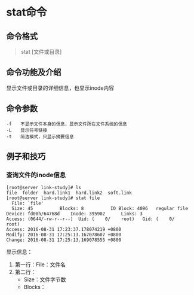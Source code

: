 # stat命令 #

## 命令格式 ##

> stat [文件或目录]

## 命令功能及介绍 ##

显示文件或目录的详细信息，也显示inode内容

## 命令参数 ##

    -f　　不显示文件本身的信息，显示文件所在文件系统的信息
    -L　　显示符号链接
    -t　　简洁模式，只显示摘要信息

## 例子和技巧 ##

### 查询文件的inode信息 ###

```
[root@server link-study]# ls
file  folder  hard.link1  hard.link2  soft.link
[root@server link-study]# stat file
  File: `file'
  Size: 45        	Blocks: 8          IO Block: 4096   regular file
Device: fd00h/64768d	Inode: 395902      Links: 3
Access: (0644/-rw-r--r--)  Uid: (    0/    root)   Gid: (    0/    root)
Access: 2016-08-31 17:23:37.178074219 +0800
Modify: 2016-08-31 17:25:13.167078607 +0800
Change: 2016-08-31 17:25:13.169078555 +0800
```

显示信息：

1. 第一行：File：文件名
2. 第二行：
    - Size：文件字节数
    - Blocks：
